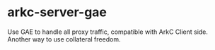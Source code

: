 # arkc-server-gae
Use GAE to handle all proxy traffic, compatible with ArkC Client side. Another way to use collateral freedom.
